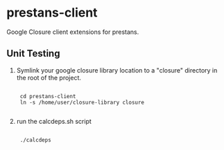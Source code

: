 # prestans-client

Google Closure client extensions for prestans.

## Unit Testing
1. Symlink your google closure library location to a "closure" directory in the root of the project.

	<code>
	cd prestans-client
	ln -s /home/user/closure-library closure
	</code>

1. run the calcdeps.sh script

	<code>
	./calcdeps
	</code>